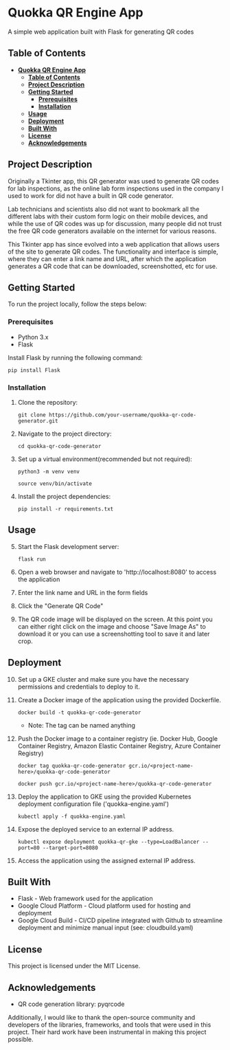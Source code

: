 # **Quokka QR Engine App**

A simple web application built with Flask for generating QR codes

## **Table of Contents**
- [**Quokka QR Engine App**](#quokka-qr-engine-app)
  - [**Table of Contents**](#table-of-contents)
  - [**Project Description**](#project-description)
  - [**Getting Started**](#getting-started)
    - [**Prerequisites**](#prerequisites)
    - [**Installation**](#installation)
  - [**Usage**](#usage)
  - [**Deployment**](#deployment)
  - [**Built With**](#built-with)
  - [**License**](#license)
  - [**Acknowledgements**](#acknowledgements)

## **Project Description**

Originally a Tkinter app, this QR generator was used to generate QR codes for lab inspections, as the online lab form inspections used in the company I used to work for did not have a built in QR code generator. 

Lab technicians and scientists also did not want to bookmark all the different labs with their custom form logic on their mobile devices, and while the use of QR codes was up for discussion, many people did not trust the free QR code generators available on the internet for various reasons.

This Tkinter app has since evolved into a web application that allows users of the site to generate QR codes. The functionality and interface is simple, where they can enter a link name and URL, after which the application generates a QR code that can be downloaded, screenshotted, etc for use.

## **Getting Started**

To run the project locally, follow the steps below:

### **Prerequisites**
- Python 3.x
- Flask

Install Flask by running the following command:

```pip install Flask```

### **Installation**
1. Clone the repository:

   ```git clone https://github.com/your-username/quokka-qr-code-generator.git```
2. Navigate to the project directory:

    ```cd quokka-qr-code-generator```
3. Set up a virtual environment(recommended but not required):

    ```python3 -m venv venv```

    ```source venv/bin/activate```
4. Install the project dependencies:

    ```pip install -r requirements.txt```
## **Usage**
5. Start the Flask development server:

    ```flask run```
6. Open a web browser and navigate to 'http://localhost:8080' to access the application
7. Enter the link name and URL in the form fields
8. Click the "Generate QR Code"
9. The QR code image will be displayed on the screen. At this point you can either right click on the image and choose "Save Image As" to download it or you can use a screenshotting tool to save it and later crop.
## **Deployment**
10. Set up a GKE cluster and make sure you have the necessary permissions and credentials to deploy to it.
11. Create a Docker image of the application using the provided Dockerfile.
    
    ```docker build -t quokka-qr-code-generator```
    * Note: The tag can be named anything
12. Push the Docker image to a container registry (ie. Docker Hub, Google Container Registry, Amazon Elastic Container Registry, Azure Container Registry)
    
    ```docker tag quokka-qr-code-generator gcr.io/<project-name-here>/quokka-qr-code-generator```

    ```docker push gcr.io/<project-name-here>/quokka-qr-code-generator```
13. Deploy the application to GKE using the provided Kubernetes deployment configuration file ('quokka-engine.yaml')

    ```kubectl apply -f quokka-engine.yaml```
14. Expose the deployed service to an external IP address.

    ```kubectl expose deployment quokka-qr-gke --type=LoadBalancer --port=80 --target-port=8080```

15. Access the application using the assigned external IP address.

## **Built With**
- Flask - Web framework used for the application
- Google Cloud Platform - Cloud platform used for hosting and deployment
- Google Cloud Build - CI/CD pipeline integrated with Github to streamline deployment and minimize manual input (see: cloudbuild.yaml)

## **License**
This project is licensed under the MIT License.
## **Acknowledgements**
- QR code generation library: pyqrcode

Additionally, I would like to thank the open-source community and developers of the libraries, frameworks, and tools that were used in this project. Their hard work have been instrumental in making this project possible.